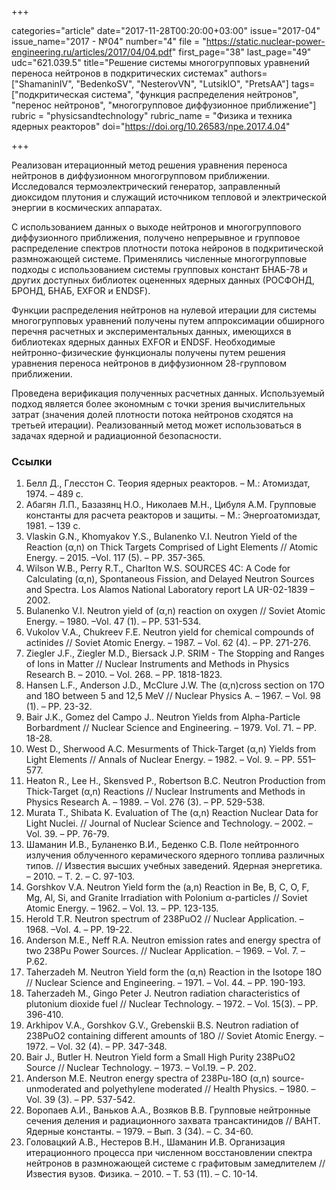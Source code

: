 +++

categories="article"
date="2017-11-28T00:20:00+03:00"
issue="2017-04"
issue_name="2017 - №04"
number="4"
file = "https://static.nuclear-power-engineering.ru/articles/2017/04/04.pdf"
first_page="38"
last_page="49"
udc="621.039.5"
title="Решение системы многогрупповых уравнений переноса нейтронов в подкритических системах"
authors=["ShamaninIV", "BedenkoSV", "NesterovVN", "LutsikIO", "PretsAA"]
tags=["подкритическая система", "функция распределения нейтронов", "перенос нейтронов", "многогрупповое диффузионное приближение"]
rubric = "physicsandtechnology"
rubric_name = "Физика и техника ядерных реакторов"
doi="https://doi.org/10.26583/npe.2017.4.04"

+++

Реализован итерационный метод решения уравнения переноса нейтронов в диффузионном многогрупповом приближении. Исследовался термоэлектрический генератор, заправленный диоксидом плутония и служащий источником тепловой и электрической энергии в космических аппаратах.

С использованием данных о выходе нейтронов и многогруппового диффузионного приближения, получено непрерывное и групповое распределение спектров плотности потока нейронов в подкритической размножающей системе. Применялись численные многогрупповые подходы с использованием системы групповых констант БНАБ-78 и других доступных библиотек оцененных ядерных данных (РОСФОНД, БРОНД, БНАБ, EXFOR и ENDSF).

Функции распределения нейтронов на нулевой итерации для системы многогрупповых уравнений получены путем аппроксимации обширного перечня расчетных и экспериментальных данных, имеющихся в библиотеках ядерных данных EXFOR и ENDSF. Необходимые нейтронно-физические функционалы получены путем решения уравнения переноса нейтронов в диффузионном 28-групповом приближении.

Проведена верификация полученных расчетных данных. Используемый подход является более экономным с точки зрения вычислительных затрат (значения долей плотности потока нейтронов сходятся на третьей итерации). Реализованный метод может использоваться в задачах ядерной и радиационной безопасности.


### Ссылки

1. Белл Д., Глесстон С. Теория ядерных реакторов. – М.: Атомиздат, 1974. – 489 с.
2. Абагян Л.П., Базазянц Н.О., Николаев М.Н., Цибуля А.М. Групповые константы для расчета реакторов и защиты. – М.: Энергоатомиздат, 1981. – 139 с.
3. Vlaskin G.N., Khomyakov Y.S., Bulanenko V.I. Neutron Yield of the Reaction (α,n) on Thick Targets Comprised of Light Elements // Atomic Energy. – 2015. –Vol. 117 (5). – PP. 357-365.
4. Wilson W.B., Perry R.T., Charlton W.S. SOURCES 4С: A Сode for Calculating (α,n), Spontaneous Fission, and Delayed Neutron Sources and Spectra. Los Alamos National Laboratory report LA UR-02-1839 – 2002.
5. Bulanenko V.I. Neutron yield of (α,n) reaction on oxygen // Soviet Atomic Energy. – 1980. –Vol. 47 (1). – PP. 531-534.
6. Vukolov V.A., Chukreev F.E. Neutron yield for chemical compounds of actinides // Soviet Atomic Energy. – 1987. – Vol. 62 (4). – PP. 271-276.
7. Ziegler J.F., Ziegler M.D., Biersack J.P. SRIM - The Stopping and Ranges of Ions in Matter // Nuclear Instruments and Methods in Physics Research B. – 2010. – Vol. 268. – PP. 1818-1823.
8. Hansen L.F., Anderson J.D., McClure J.W. The (α,n)cross section on 17O and 18O between 5 and 12,5 MeV // Nuclear Physics A. – 1967. – Vol. 98 (1). – PP. 23-32.
9. Bair J.K., Gomez del Campo J.. Neutron Yields from Alpha-Particle Borbardment // Nuclear Science and Engineering. – 1979. Vol. 71. – PP. 18-28.
10. West D., Sherwood A.C. Mesurments of Thick-Target (α,n) Yields from Light Elements // Annals of Nuclear Energy. – 1982. – Vol. 9. – PP. 551–577.
11. Heaton R., Lee H., Skensved P., Robertson B.C. Neutron Production from Thick-Target (α,n) Reactions // Nuclear Instruments and Methods in Physics Research A. – 1989. – Vol. 276 (3). – PP. 529-538.
12. Murata T., Shibata K. Evaluation of The (α,n) Reaction Nuclear Data for Light Nuclei. // Journal of Nuclear Science and Technology. – 2002. – Vol. 39. – PP. 76-79.
13. Шаманин И.В., Буланенко В.И., Беденко С.В. Поле нейтронного излучения облученного керамического ядерного топлива различных типов. // Известия высших учебных заведений. Ядерная энергетика. – 2010. – Т. 2. – С. 97-103.
14. Gorshkov V.A. Neutron Yield form the (a,n) Reaction in Be, B, C, O, F, Mg, Al, Si, and Granite Irradiation with Polonium α-particles // Soviet Atomic Energy. – 1962. – Vol. 13. – PP. 123-135.
15. Herold T.R. Neutron spectrum of 238PuO2 // Nuclear Application. – 1968. –Vol. 4. – PP. 19-22.
16. Anderson М.E., Neff R.A. Neutron emission rates and energy spectra of two 238Pu Power Sources. // Nuclear Application. – 1969. – Vol. 7. – P.62.
17. Taherzadeh M. Neutron Yield form the (α,n) Reaction in the Isotope 18O // Nuclear Science and Engineering. – 1971. – Vol. 44. – PP. 190-193.
18. Taherzadeh M., Gingo Peter J. Neutron radiation characteristics of plutonium dioxide fuel // Nuclear Technology. – 1972. – Vol. 15(3). – PP. 396-410.
19. Arkhipov V.A., Gorshkov G.V., Grebenskii B.S. Neutron radiation of 238PuO2 containing different amounts of 18O // Soviet Atomic Energy. – 1972. – Vol. 32 (4). – PP. 347-348.
20. Bair J., Butler H. Neutron Yield form a Small High Purity 238PuO2 Source // Nuclear Technology. – 1973. – Vol.19. – P. 202.
21. Anderson M.E. Neutron energy spectra of 238Pu-18O (α,n) source-unmoderated and polyethylene moderated // Health Physics. – 1980. – Vol. 39 (3). – PP. 537-542.
22. Воропаев А.И., Ваньков А.А., Возяков В.В. Групповые нейтронные сечения деления и радиационного захвата трансактинидов // ВАНТ. Ядерные константы. – 1979. – Вып. 3 (34). – С. 34-60.
23. Головацкий А.В., Нестеров В.Н., Шаманин И.В. Организация итерационного процесса при численном восстановлении спектра нейтронов в размножающей системе с графитовым замедлителем // Известия вузов. Физика. – 2010. – Т. 53 (11). – С. 10-14.